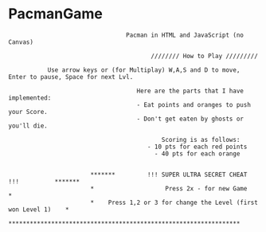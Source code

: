 # PacmanGame
                                     Pacman in HTML and JavaScript (no Canvas)

                                            //////// How to Play /////////

               Use arrow keys or (for Multiplay) W,A,S and D to move, Enter to pause, Space for next Lvl.

                                        Here are the parts that I have implemented:
                                        - Eat points and oranges to push your Score.
                                        - Don't get eaten by ghosts or you'll die.

                                               Scoring is as follows:
                                           - 10 pts for each red points
                                             - 40 pts for each orange


                           *******         !!! SUPER ULTRA SECRET CHEAT !!!          *******
                           *                    Press 2x - for new Game                    *
                           *    Press 1,2 or 3 for change the Level (first won Level 1)    *
                           *****************************************************************
